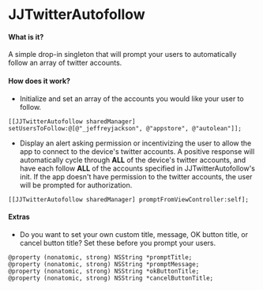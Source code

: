 # JJTwitterAutofollow

#### What is it?

A simple drop-in singleton that will prompt your users to automatically follow an array of twitter accounts.

#### How does it work?

-  Initialize and set an array of the accounts you would like your user to follow.
```
[[JJTwitterAutofollow sharedManager] setUsersToFollow:@[@"_jeffreyjackson", @"appstore", @"autolean"]];
```

-  Display an alert asking permission or incentivizing the user to allow the app to connect to the device's twitter accounts.  A positive response will automatically cycle through **ALL** of the device's twitter accounts, and have each follow **ALL** of the accounts specified in JJTwitterAutofollow's init.  If the app doesn't have permission to the twitter accounts, the user will be prompted for authorization.
```
[[JJTwitterAutofollow sharedManager] promptFromViewController:self];
```

#### Extras

-  Do you want to set your own custom title, message, OK button title, or cancel button title?  Set these before you prompt your users.
```
@property (nonatomic, strong) NSString *promptTitle;
@property (nonatomic, strong) NSString *promptMessage;
@property (nonatomic, strong) NSString *okButtonTitle;
@property (nonatomic, strong) NSString *cancelButtonTitle;
```

